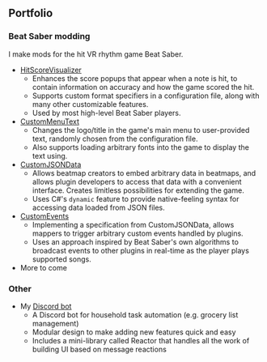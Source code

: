 ## Portfolio

### Beat Saber modding
I make mods for the hit VR rhythm game Beat Saber.
- [HitScoreVisualizer](https://github.com/artemiswkearney/HitScoreVisualizer)
	- Enhances the score popups that appear when a note is hit, to contain information on accuracy and how the game scored the hit.
	- Supports custom format specifiers in a configuration file, along with many other customizable features.
	- Used by most high-level Beat Saber players.
- [CustomMenuText](https://github.com/artemiswkearney/CustomMenuText)
	- Changes the logo/title in the game's main menu to user-provided text, randomly chosen from the configuration file.
	- Also supports loading arbitrary fonts into the game to display the text using.
- [CustomJSONData](https://github.com/artemiswkearney/CustomJSONData)
	- Allows beatmap creators to embed arbitrary data in beatmaps, and allows plugin developers to access that data with a convenient interface. Creates limitless possibilities for extending the game.
	- Uses C#'s `dynamic` feature to provide native-feeling syntax for accessing data loaded from JSON files.
- [CustomEvents](https://github.com/artemiswkearney/SimpleCustomEvents)
	- Implementing a specification from CustomJSONData, allows mappers to trigger arbitrary custom events handled by plugins. 
	- Uses an approach inspired by Beat Saber's own algorithms to broadcast events to other plugins in real-time as the player plays supported songs.
- More to come

### Other
- My [Discord bot](https://github.com/artemiswkearney/artibot)
	- A Discord bot for household task automation (e.g. grocery list management)
	- Modular design to make adding new features quick and easy
	- Includes a mini-library called Reactor that handles all the work of building UI based on message reactions
